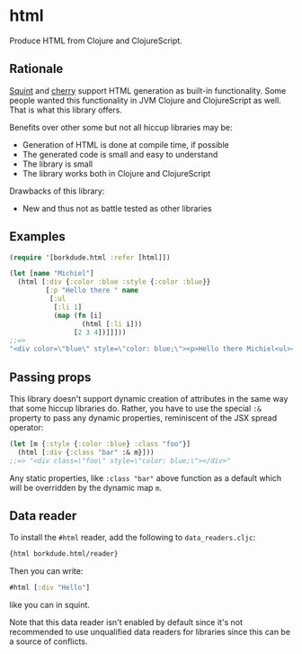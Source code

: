 # html

Produce HTML from Clojure and ClojureScript.

## Rationale

[Squint](https://github.com/squint-cljs/squint) and
[cherry](https://github.com/squint-cljs/cherry) support HTML generation as
built-in functionality. Some people wanted this functionality in JVM Clojure and
ClojureScript as well. That is what this library offers.

Benefits over other some but not all hiccup libraries may be:

- Generation of HTML is done at compile time, if possible
- The generated code is small and easy to understand
- The library is small
- The library works both in Clojure and ClojureScript

Drawbacks of this library:

- New and thus not as battle tested as other libraries

## Examples

``` clojure
(require '[borkdude.html :refer [html]])

(let [name "Michiel"]
  (html [:div {:color :blue :style {:color :blue}}
         [:p "Hello there " name
          [:ul
           [:li 1]
           (map (fn [i]
                  (html [:li i]))
                [2 3 4])]]]))
;;=>
"<div color=\"blue\" style=\"color: blue;\"><p>Hello there Michiel<ul><li>1</li><li>2</li><li>3</li><li>4</li></ul></p></div>"
```

## Passing props

This library doesn't support dynamic creation of attributes in the same way that
some hiccup libraries do. Rather, you have to use the special `:&` property to
pass any dynamic properties, reminiscent of the JSX spread operator:

``` clojure
(let [m {:style {:color :blue} :class "foo"}]
  (html [:div {:class "bar" :& m}]))
;;=> "<div class=\"foo\" style=\"color: blue;\"></div>"
```

Any static properties, like `:class "bar"` above function as a default which
will be overridden by the dynamic map `m`.

## Data reader

To install the `#html` reader, add the following to `data_readers.cljc`:

``` clojure
{html borkdude.html/reader}
```

Then you can write:

``` clojure
#html [:div "Hello"]
```

like you can in squint.

Note that this data reader isn't enabled by default since it's not recommended
to use unqualified data readers for libraries since this can be a source of
conflicts.
